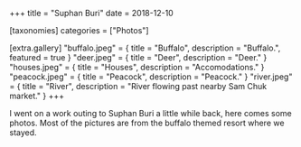 +++
title = "Suphan Buri"
date = 2018-12-10

[taxonomies]
categories = ["Photos"]

[extra.gallery]
"buffalo.jpeg" = { title = "Buffalo", description = "Buffalo.", featured = true }
"deer.jpeg" = { title = "Deer", description = "Deer." }
"houses.jpeg" = { title = "Houses", description = "Accomodations." }
"peacock.jpeg" = { title = "Peacock", description = "Peacock." }
"river.jpeg" = { title = "River", description = "River flowing past nearby Sam Chuk market." }
+++

I went on a work outing to Suphan Buri a little while back, here comes some photos. Most of the pictures are from the buffalo themed resort where we stayed.

<!-- more -->
